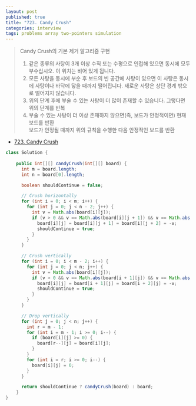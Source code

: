 ```yaml
---
layout: post
published: true
title: "723. Candy Crush"
categories: interview
tags: problems array two-pointers simulation
---
```


> Candy Crush의 기본 제거 알고리즘 구현  
> 1. 같은 종류의 사탕이 3개 이상 수직 또는 수평으로 인접해 있으면 동시에 모두 부수십시오. 이 위치는 비어 있게 됩니다.  
> 2. 모든 사탕을 동시에 부순 후 보드의 빈 공간에 사탕이 있으면 이 사탕은 동시에 사탕이나 바닥에 닿을 때까지 떨어집니다. 새로운 사탕은 상단 경계 밖으로 떨어지지 않습니다.  
> 3. 위의 단계 후에 부술 수 있는 사탕이 더 많이 존재할 수 있습니다. 그렇다면 위의 단계를 반복  
> 4. 부술 수 있는 사탕이 더 이상 존재하지 않으면(즉, 보드가 안정적이면) 현재 보드를 반환  
> 보드가 안정될 때까지 위의 규칙을 수행한 다음 안정적인 보드를 반환  

- [723. Candy Crush](https://leetcode.com/problems/candy-crush/)

```java
class Solution {
    
    public int[][] candyCrush(int[][] board) {
      int m = board.length;
      int n = board[0].length;

      boolean shouldContinue = false;

      // Crush horizontally
      for (int i = 0; i < m; i++) {
        for (int j = 0; j < n - 2; j++) {
          int v = Math.abs(board[i][j]);
          if (v > 0 && v == Math.abs(board[i][j + 1]) && v == Math.abs(board[i][j + 2])) {
            board[i][j] = board[i][j + 1] = board[i][j + 2] = -v;
            shouldContinue = true;
          }
        }
      }

      // Crush vertically
      for (int i = 0; i < m - 2; i++) {
        for (int j = 0; j < n; j++) {
          int v = Math.abs(board[i][j]);
          if (v > 0 && v == Math.abs(board[i + 1][j]) && v == Math.abs(board[i + 2][j])) {
            board[i][j] = board[i + 1][j] = board[i + 2][j] = -v;
            shouldContinue = true;
          }
        }
      }

      // Drop vertically
      for (int j = 0; j < n; j++) {
        int r = m - 1;
        for (int i = m - 1; i >= 0; i--) {
          if (board[i][j] >= 0) {
            board[r--][j] = board[i][j];
          }
        }
        for (int i = r; i >= 0; i--) {
          board[i][j] = 0;
        }
      }

      return shouldContinue ? candyCrush(board) : board;
    }
}
```